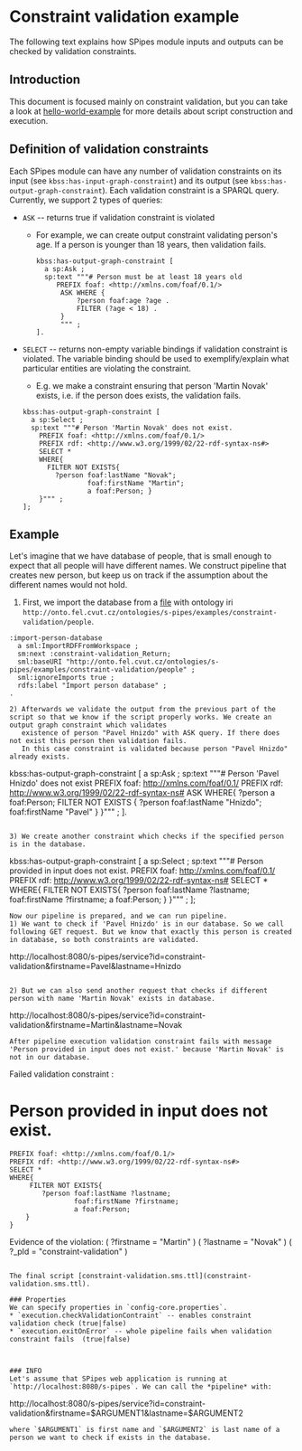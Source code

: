 # Constraint validation example

The following text explains how SPipes module inputs and outputs can be checked by validation constraints.

## Introduction
This document is focused mainly on constraint validation, but you can take a look at [hello-world-example](https://github.com/kbss-cvut/s-pipes/blob/main/doc/examples/hello-world/hello-world.md) for more details about script construction and execution.

## Definition of validation constraints
Each SPipes module can have any number of validation constraints on its input (see `kbss:has-input-graph-constraint`) and its output (see `kbss:has-output-graph-constraint`). Each validation constraint is a SPARQL query. Currently, we support 2 types of queries:
* `ASK` -- returns true if validation constraint is violated

  - For example, we can create output constraint validating person's age. If a person is younger than 18 years, then validation fails.
    ```
    kbss:has-output-graph-constraint [
      a sp:Ask ;
      sp:text """# Person must be at least 18 years old
         PREFIX foaf: <http://xmlns.com/foaf/0.1/>
          ASK WHERE {
              ?person foaf:age ?age .
              FILTER (?age < 18) .
          }
          """ ;
    ].
    ```
    
* `SELECT` -- returns non-empty variable bindings if validation constraint is violated. The variable binding should be used to exemplify/explain what particular entities are violating the constraint.

  - E.g. we make a constraint ensuring that person 'Martin Novak' exists, i.e. if the person does exists, the validation fails.
  ```
  kbss:has-output-graph-constraint [
    a sp:Select ;
    sp:text """# Person 'Martin Novak' does not exist.
      PREFIX foaf: <http://xmlns.com/foaf/0.1/>
      PREFIX rdf: <http://www.w3.org/1999/02/22-rdf-syntax-ns#>
      SELECT *
      WHERE{
        FILTER NOT EXISTS{
          ?person foaf:lastName "Novak";
                  foaf:firstName "Martin";
                  a foaf:Person; }
      }""" ;
  ];
  ```
## Example

Let's imagine that we have database of people, that is small enough to expect that all people will have different names. We construct pipeline that creates new person, but keep us on track if the assumption about the different names would not hold.

1) First, we import the database from a [file](./people.ttl) with ontology iri `http://onto.fel.cvut.cz/ontologies/s-pipes/examples/constraint-validation/people`.
```
:import-person-database
  a sml:ImportRDFFromWorkspace ;
  sm:next :constraint-validation_Return;
  sml:baseURI "http://onto.fel.cvut.cz/ontologies/s-pipes/examples/constraint-validation/people" ;
  sml:ignoreImports true ;
  rdfs:label "Import person database" ;
.

2) Afterwards we validate the output from the previous part of the script so that we know if the script properly works. We create an output graph constraint which validates
   existence of person "Pavel Hnizdo" with ASK query. If there does not exist this person then validation fails.
   In this case constraint is validated because person "Pavel Hnizdo" already exists.

```
kbss:has-output-graph-constraint [
  a sp:Ask ;
  sp:text """# Person 'Pavel Hnizdo' does not exist
    PREFIX foaf: <http://xmlns.com/foaf/0.1/>
    PREFIX rdf: <http://www.w3.org/1999/02/22-rdf-syntax-ns#>
    ASK
    WHERE{
        ?person a foaf:Person;
        FILTER NOT EXISTS { ?person foaf:lastName "Hnizdo";
                                    foaf:firstName "Pavel" }
    }""" ;
].
```

3) We create another constraint which checks if the specified person is in the database.

```
 kbss:has-output-graph-constraint [
  a sp:Select ;
  sp:text """# Person provided in input does not exist.
    PREFIX foaf: <http://xmlns.com/foaf/0.1/>
    PREFIX rdf: <http://www.w3.org/1999/02/22-rdf-syntax-ns#>
    SELECT *
    WHERE{
         FILTER NOT EXISTS{
            ?person foaf:lastName ?lastname;
                 	foaf:firstName ?firstname;
                 	a foaf:Person;
    	}
    }""" ;
];
 ```
Now our pipeline is prepared, and we can run pipeline.
1) We want to check if 'Pavel Hnizdo' is in our database. So we call following GET request. But we know that exactly this person is created in database, so both constraints are validated.
```
http://localhost:8080/s-pipes/service?id=constraint-validation&firstname=Pavel&lastname=Hnizdo
```

2) But we can also send another request that checks if different person with name 'Martin Novak' exists in database.

```
http://localhost:8080/s-pipes/service?id=constraint-validation&firstname=Martin&lastname=Novak
```
After pipeline execution validation constraint fails with message 'Person provided in input does not exist.' because 'Martin Novak' is not in our database.
```
Failed validation constraint : 
 # Person provided in input does not exist.

    PREFIX foaf: <http://xmlns.com/foaf/0.1/>
    PREFIX rdf: <http://www.w3.org/1999/02/22-rdf-syntax-ns#>
    SELECT *
    WHERE{
         FILTER NOT EXISTS{
            ?person foaf:lastName ?lastname;
                 	foaf:firstName ?firstname;
                 	a foaf:Person;
    	}
    }
Evidence of the violation: 
( ?firstname = "Martin" ) ( ?lastname = "Novak" ) ( ?_pId = "constraint-validation" )
```

The final script [constraint-validation.sms.ttl](constraint-validation.sms.ttl).

### Properties
We can specify properties in `config-core.properties`.
* `execution.checkValidationContraint` -- enables constraint validation check (true|false)
* `execution.exitOnError` -- whole pipeline fails when validation constraint fails  (true|false)



### INFO
Let's assume that SPipes web application is running at `http://localhost:8080/s-pipes`. We can call the *pipeline* with:
```
http://localhost:8080/s-pipes/service?id=constraint-validation&firstname=$ARGUMENT1&lastname=$ARGUMENT2
```
where `$ARGUMENT1` is first name and `$ARGUMENT2` is last name of a person we want to check if exists in the database.
